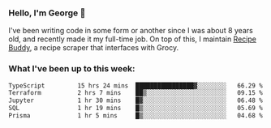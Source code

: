 ### Hello, I'm George 👋

I've been writing code in some form or another since I was about 8 years old, and recently made it my full-time job. On top of this, I maintain [Recipe Buddy](https://github.com/georgegebbett/recipe-buddy), a recipe scraper that interfaces with Grocy.  

<!--
**georgegebbett/georgegebbett** is a ✨ _special_ ✨ repository because its `README.md` (this file) appears on your GitHub profile.

Here are some ideas to get you started:

- 🔭 I’m currently working on ...
- 🌱 I’m currently learning ...
- 👯 I’m looking to collaborate on ...
- 🤔 I’m looking for help with ...
- 💬 Ask me about ...
- 📫 How to reach me: ...
- 😄 Pronouns: ...
- ⚡ Fun fact: ...
-->

### What I've been up to this week:
<!--START_SECTION:waka-->

```txt
TypeScript         15 hrs 24 mins  ████████████████▓░░░░░░░░   66.29 %
Terraform          2 hrs 7 mins    ██▒░░░░░░░░░░░░░░░░░░░░░░   09.15 %
Jupyter            1 hr 30 mins    █▓░░░░░░░░░░░░░░░░░░░░░░░   06.48 %
SQL                1 hr 19 mins    █▒░░░░░░░░░░░░░░░░░░░░░░░   05.69 %
Prisma             1 hr 5 mins     █▒░░░░░░░░░░░░░░░░░░░░░░░   04.68 %
```

<!--END_SECTION:waka-->

